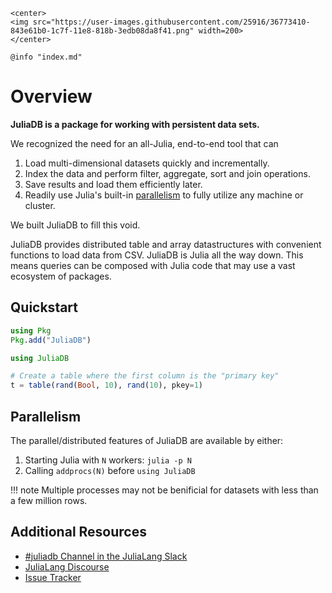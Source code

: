 ```@raw html
<center>
<img src="https://user-images.githubusercontent.com/25916/36773410-843e61b0-1c7f-11e8-818b-3edb08da8f41.png" width=200>
</center>
```

```@setup
@info "index.md"
```

# Overview

**JuliaDB is a package for working with persistent data sets.**

We recognized the need for an all-Julia, end-to-end tool that can

1. Load multi-dimensional datasets quickly and incrementally.
2. Index the data and perform filter, aggregate, sort and join operations.
3. Save results and load them efficiently later.
4. Readily use Julia's built-in [parallelism](https://docs.julialang.org/en/stable/manual/parallel-computing/) to fully utilize any machine or cluster.

We built JuliaDB to fill this void.

JuliaDB provides distributed table and array datastructures with convenient functions to load data from CSV. JuliaDB is Julia all the way down. This means queries can be composed with Julia code that may use a vast ecosystem of packages.


## Quickstart

```julia
using Pkg
Pkg.add("JuliaDB")

using JuliaDB

# Create a table where the first column is the "primary key"
t = table(rand(Bool, 10), rand(10), pkey=1)
```

## Parallelism

The parallel/distributed features of JuliaDB are available by either:

1. Starting Julia with `N` workers: `julia -p N`
2. Calling `addprocs(N)` before `using JuliaDB`

!!! note
    Multiple processes may not be benificial for datasets with less than a few million rows.

## Additional Resources

- [#juliadb Channel in the JuliaLang Slack](https://julialang.slack.com/messages/C86LDBEBD/)
- [JuliaLang Discourse](https://discourse.julialang.org)
- [Issue Tracker](https://github.com/JuliaComputing/JuliaDB.jl/issues)